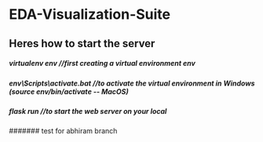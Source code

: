 # EDA-Visualization-Suite



## Heres how to start the server
##### virtualenv env  //first creating a virtual environment env
##### env\Scripts\activate.bat //to activate the virtual environment in Windows (source env/bin/activate -- MacOS)
##### flask run  //to start the web server on your local
####### test for abhiram branch
